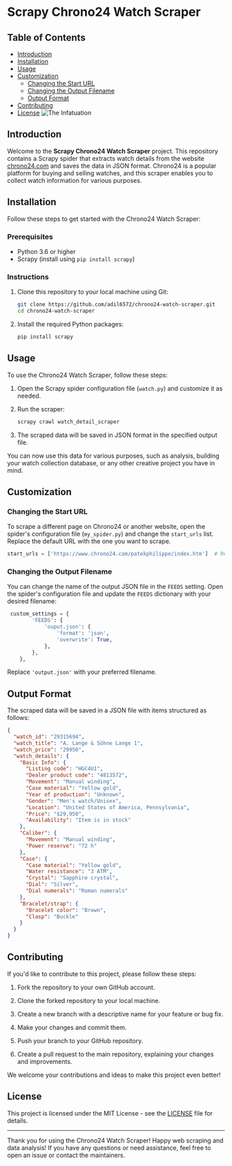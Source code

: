 # Scrapy Chrono24 Watch Scraper

## Table of Contents

- [Introduction](#introduction)
- [Installation](#installation)
- [Usage](#usage)
- [Customization](#customization)
  - [Changing the Start URL](#changing-the-start-url)
  - [Changing the Output Filename](#changing-the-output-filename)
  - [Output Format](#output-format)
- [Contributing](#contributing)
- [License](#license)
![The Infatuation](https://github.com/adil6572/chrono24-watch-scraper/blob/main/chrono24.png)
## Introduction

Welcome to the **Scrapy Chrono24 Watch Scraper** project. This repository contains a Scrapy spider that extracts watch details from the website [chrono24.com](https://chrono24.com) and saves the data in JSON format. Chrono24 is a popular platform for buying and selling watches, and this scraper enables you to collect watch information for various purposes.

## Installation

Follow these steps to get started with the Chrono24 Watch Scraper:

### Prerequisites

- Python 3.6 or higher
- Scrapy (install using `pip install scrapy`)

### Instructions

1. Clone this repository to your local machine using Git:

   ```bash
   git clone https://github.com/adil6572/chrono24-watch-scraper.git
   cd chrono24-watch-scraper
   ```

2. Install the required Python packages:

   ```bash
   pip install scrapy
   ```

## Usage

To use the Chrono24 Watch Scraper, follow these steps:

1. Open the Scrapy spider configuration file (`watch.py`) and customize it as needed.

2. Run the scraper:

   ```bash
   scrapy crawl watch_detail_scraper
   ```

3. The scraped data will be saved in JSON format in the specified output file.

You can now use this data for various purposes, such as analysis, building your watch collection database, or any other creative project you have in mind.

## Customization

### Changing the Start URL

To scrape a different page on Chrono24 or another website, open the spider's configuration file (`my_spider.py`) and change the `start_urls` list. Replace the default URL with the one you want to scrape.

```python
start_urls = ['https://www.chrono24.com/patekphilippe/index.htm']  # Replace with your target URL
```

### Changing the Output Filename

You can change the name of the output JSON file in the `FEEDS` setting. Open the spider's configuration file and update the `FEEDS` dictionary with your desired filename:

```python
 custom_settings = {
        'FEEDS': {
            'ouput.json': {
                'format': 'json',
                'overwrite': True,
            },
        },
    },
```

Replace `'output.json'` with your preferred filename.

## Output Format

The scraped data will be saved in a JSON file with items structured as follows:

```json
{
  "watch_id": "29315694",
  "watch_title": "A. Lange & Söhne Lange 1",
  "watch_price": "29950",
  "watch_details": {
    "Basic Info": {
      "Listing code": "HGC4U1",
      "Dealer product code": "4813572",
      "Movement": "Manual winding",
      "Case material": "Yellow gold",
      "Year of production": "Unknown",
      "Gender": "Men's watch/Unisex",
      "Location": "United States of America, Pennsylvania",
      "Price": "$29,950",
      "Availability": "Item is in stock"
    },
    "Caliber": {
      "Movement": "Manual winding",
      "Power reserve": "72 h"
    },
    "Case": {
      "Case material": "Yellow gold",
      "Water resistance": "3 ATM",
      "Crystal": "Sapphire crystal",
      "Dial": "Silver",
      "Dial numerals": "Roman numerals"
    },
    "Bracelet/strap": {
      "Bracelet color": "Brown",
      "Clasp": "Buckle"
    }
  }
}
```

## Contributing

If you'd like to contribute to this project, please follow these steps:

1. Fork the repository to your own GitHub account.

2. Clone the forked repository to your local machine.

3. Create a new branch with a descriptive name for your feature or bug fix.

4. Make your changes and commit them.

5. Push your branch to your GitHub repository.

6. Create a pull request to the main repository, explaining your changes and improvements.

We welcome your contributions and ideas to make this project even better!

## License

This project is licensed under the MIT License - see the [LICENSE](LICENSE) file for details.

---

Thank you for using the Chrono24 Watch Scraper! Happy web scraping and data analysis! If you have any questions or need assistance, feel free to open an issue or contact the maintainers.
